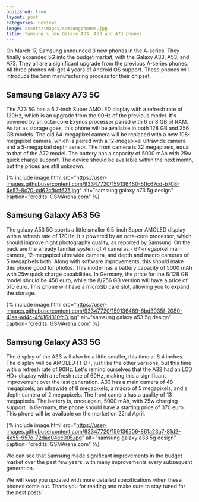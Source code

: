 ```yaml
---
published: true
layout: post
categories: Reviews
image: assets/images/samsungphones.jpg
title: Samsung's new Galaxy A33, A53 and A73 phones
---
```


On March 17, Samsung announced 3 new phones in the A-series. They finally expanded 5G into the budget market, with the Galaxy A33, A53, and A73. They all are a significant upgrade from the previous A-series phones. All three phones will get 4 years of Android OS support. These phones will introduce the 5nm manufacturing process for their chipset.

## Samsung Galaxy A73 5G

The A73 5G has a 6.7-inch Super AMOLED display with a refresh rate of 120Hz, which is an upgrade from the 90Hz of the previous model. It's powered by an octa-core Exynos processor paired with 6 or 8 GB of RAM. As far as storage goes, this phone will be available in both 128 GB and 256 GB models. The old 64-megapixel camera will be replaced with a new 108-megapixel camera, which is paired with a 12-megapixel ultrawide camera and a 5-megapixel depth sensor. The front camera is 32 megapixels, equal to that of the A72 model. The battery has a capacity of 5000 mAh with 25w quick charge support. The device should be available within the next month, but the prices are still unknown.

{% include image.html src="https://user-images.githubusercontent.com/93347720/159136450-5ffc67cd-b708-4e57-8c70-cd62cfbcf675.jpg" alt="samsung galaxy a73 5g design" caption="credits: GSMArena.com" %}

## Samsung Galaxy A53 5G

The galaxy A53 5G sports a little smaller 6.5-inch Super AMOLED display with a refresh rate of 120Hz. It's powered by an octa-core processor, which should improve night photography quality, as reported by Samsung. On the back are the already familiar system of 4 cameras - 64-megapixel main camera, 12-megapixel ultrawide camera, and depth and macro cameras of 5 megapixels both. Along with software improvements, this should make this phone good for photos. This model has a battery capacity of 5000 mAh with 25w quick charge capabilities. In Germany, the price for the 6/128 GB model should be 450 euro, while the 8/256 GB version will have a price of 510 euro. This phone will have a microSD card slot, allowing you to expand the storage.

{% include image.html src="https://user-images.githubusercontent.com/93347720/159136469-6bd3035f-2080-41aa-ad4c-4f416d310fc3.jpg" alt="samsung galaxy a53 5g design" caption="credits: GSMArena.com" %}

## Samsung Galaxy A33 5G

The display of the A33 will also be a little smaller, this time at 6.4 inches. The display will be AMOLED FHD+, just like the other versions, but this time with a refresh rate of 90Hz. Let's remind ourselves that the A32 had an LCD HD+ display with a refresh rate of 60Hz, making this a significant improvement over the last generation. A33 has a main camera of 48 megapixels, an ultrawide of 8 megapixels, a macro of 5 megapixels, and a depth camera of 2 megapixels. The front camera has a quality of 13 megapixels. The battery is, once again, 5000 mAh, with 25w charging support. In Germany, the phone should have a starting price of 370 euro. This phone will be available on the market on 22nd April. 

{% include image.html src="https://user-images.githubusercontent.com/93347720/159136506-861a23a7-81d2-4e55-957c-72dae04ec005.jpg" alt="samsung galaxy a33 5g design" caption="credits: GSMArena.com" %}

We can see that Samsung made significant improvements in the budget market over the past few years, with many improvements every subsequent generation.

We will keep you updated with more detailed specifications when these phones come out. Thank you for reading and make sure to stay tuned for the next posts!
